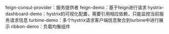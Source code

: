 feign-consul-provider：服务提供者
feign-demo：基于feign进行请求
hystrix-dashboard-demo：hystrix的可视化配置，需要引用相应依赖，只能监控当前服务请求信息
turbine-demo：多个hystrix请求客户端信息聚合到turbine中进行展示
ribbon-demo：负载均衡组件